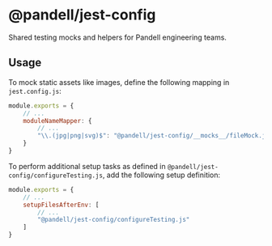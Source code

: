 # @pandell/jest-config

Shared testing mocks and helpers for Pandell engineering teams.

## Usage

To mock static assets like images, define the following mapping in `jest.config.js`:

```js
module.exports = {
    // ...
    moduleNameMapper: {
        // ...
        "\\.(jpg|png|svg)$": "@pandell/jest-config/__mocks__/fileMock.js",
    }
}
```

To perform additional setup tasks as defined in `@pandell/jest-config/configureTesting.js`, add the following setup definition:

```js
module.exports = {
    // ...
    setupFilesAfterEnv: [
        // ...
        "@pandell/jest-config/configureTesting.js"
    ]
}
```
